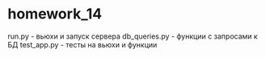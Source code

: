 # homework_14
run.py - вьюхи и запуск сервера
db_queries.py - функции с запросами к БД
test_app.py - тесты на вьюхи и функции
